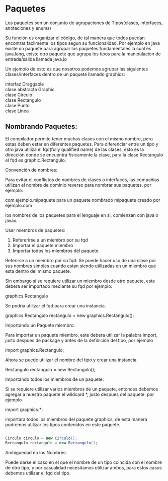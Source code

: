 # Paquetes
Los paquetes son un conjunto de agrupaciones de Tipos(clases, interfaces, anotaciones y enums)

Su función es organizar el código, de tal manera que todos puedan encontrar facilmente los tipos segun
su funcionalidad.
Por ejemplo en java existe un paquete para agrupar los paquetes fundamentales la cual es java.lang,
existe otro paquete que agrupa los tipos para la manipulacion de entrada/salida llamada java.io

Un ejemplo de esto es que nosotros podemos agrupar las siguientes clases/interfaces dentro de un paquete llamado
graphics:

interfaz Draggable  
clase abstracta Graphic  
clase Circulo  
clase Rectangulo  
clase Punto  
clase Linea  

## Nombrando Paquetes:
El compilador permite tener muchas clases con el mismo nombre, pero estas deben estar en diferentes paquetes. 
Para diferenciar entre un tipo y otro java utiliza el fqd(fully qualified name) de las clases, esto es la dirección
donde se encuentra fisicamente la clase, para la clase Rectangulo el fqd es graphic.Rectangulo.

Convención de nombres:

Para evitar el conflictos de nombres de clases o interfaces, las compañias utilizan el nombre de dominio reverso
para nombrar sus paquetes. por ejemplo:

com.ejemplo.mipaquete para un paquete nombrado mipaquete creado por ejemplo.com

los nombres de los paquetes para el lenguaje en si, comienzan con java o javax.

Usar miembros de paquetes:

1. Refererirse a un miembro por su fqd
2. Importar el paquete miembro
3. Importar todos los miembros del paquete

Referirse a un miembro por su fqd:
Se puede hacer uso de una clase por sus nombres simples cuando estan siendo utilizadas en un miembro 
que esta dentro del mismo paquete.

Sin embargo si se requiere utilizar un miembro desde otro paquete, este debera ser importado mediante su
fqd por ejemplo:

graphics.Rectangulo

Se podria utilizar el fqd para crear una instancia.

graphics.Rectangulo rectangulo = new graphics.Rectangulo();

Importando un Paquete miembro:

Para importar un paquete miembro, este debera utilizar la palabra import, justo despues de package y antes de la 
definición del tipo, por ejemplo

import graphics.Rectangulo;

Ahora se puede utilizar el nombre del tipo y crear una instancia.

Rectangulo rectangulo = new Rectangulo();

Importando todos los miembros de un paquete:

Si se requiere utilizar varios miembros de un paquete, entonces debemos agregar a nuestro paquete el wildcard *, justo
despues del paquete. por ejemplo

import graphics.*;

importara todos los miembros del paquete graphics, de esta manera podremos utilizar los tipos contenidos en este
paquete.
```java 

Circulo circulo = new Circulo();
Rectangulo rectangulo = new Rectangulo();

```
Ambiguedad en los Nombres:

Puede darse el caso en el que el nombre de un tipo coincida con el nombre de otro tipo, y por casualidad necesitamos utilizar ambos,
para estos casos debemos utilizar el fqd del tipo. 

